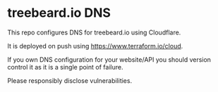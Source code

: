 # treebeard.io DNS

This repo configures DNS for treebeard.io using Cloudflare.

It is deployed on push using https://www.terraform.io/cloud.

If you own DNS configuration for your website/API you should version control it as it is a single point of failure.

Please responsibly disclose vulnerabilities.
